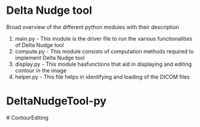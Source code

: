 # Delta Nudge tool



Broad overview of the different python modules with their description

1. main.py - This module is the driver file to run the various functionalities of Delta Nudge tool
2. compute.py - This module consists of computation methods required to implement Delta Nudge tool
3. display.py - This module hasfunctions that aid in displaying and editing contour in the image
4. helper.py - This file helps in identifying and loading of the DICOM files
# DeltaNudgeTool-py
#   C o n t o u r E d i t i n g  
 
